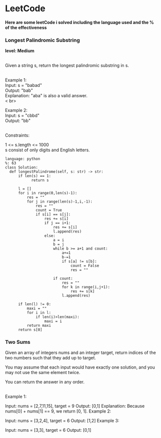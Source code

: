 # LeetCode

#### Here are some leetCode i solved including the language used and the % of the effectiveness 
### Longest Palindromic Substring 

  
**level: Medium** <br> <br>

Given a string s, return the longest palindromic substring in s. <br> <br>

Example 1: <br>
Input: s = "babad" <br>
Output: "bab" <br>
Explanation: "aba" is also a valid answer. <br> < br>

Example 2: <br>
Input: s = "cbbd" <br>
Output: "bb" <br> <br>

Constraints: <br> 

1 <= s.length <= 1000 <br>
s consist of only digits and English letters. <br>
```
language: python
%: 63
class Solution:
  def longestPalindrome(self, s: str) -> str:
      if len(s) == 1:
            return s

      l = []
      for i in range(0,len(s)-1):
          res = ""
          for j in range(len(s)-1,i,-1):
              res = ""
              count = True
              if s[i] == s[j]:
                  res += s[i]
                  if j == i+1:
                      res += s[i]
                      l.append(res)
                  else:
                      a = i
                      b = j
                      while b >= a+1 and count:
                          a+=1
                          b-=1
                          if s[a] != s[b]:
                              count = False
                              res = ""
                                
                      if count:
                          res = ""
                          for k in range(i,j+1):
                              res += s[k]
                          l.append(res)
          
      if len(l) != 0:
          maxi = ""
          for i in l:
              if len(i)>len(maxi):
                  maxi = i
          return maxi
      return s[0]
```

### Two Sums
   Given an array of integers nums and an integer target, return indices of the two numbers such that they add up to target. <br>

You may assume that each input would have exactly one solution, and you may not use the same element twice. <br>

You can return the answer in any order. <br> <br>

 

Example 1:

Input: nums = [2,7,11,15], target = 9
Output: [0,1]
Explanation: Because nums[0] + nums[1] == 9, we return [0, 1].
Example 2:

Input: nums = [3,2,4], target = 6
Output: [1,2]
Example 3:

Input: nums = [3,3], target = 6
Output: [0,1]
